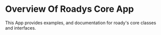 # Overview Of Roadys Core App

This App provides examples, and documentation for roady's core 
classes and interfaces.

